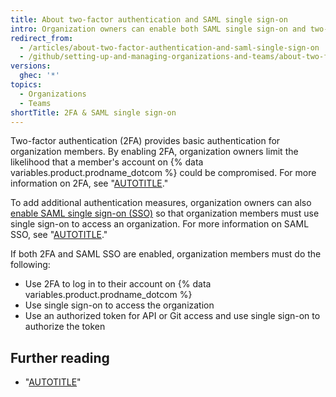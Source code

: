 ```yaml
---
title: About two-factor authentication and SAML single sign-on
intro: Organization owners can enable both SAML single sign-on and two-factor authentication to add additional authentication measures for their organization members.
redirect_from:
  - /articles/about-two-factor-authentication-and-saml-single-sign-on
  - /github/setting-up-and-managing-organizations-and-teams/about-two-factor-authentication-and-saml-single-sign-on
versions:
  ghec: '*'
topics:
  - Organizations
  - Teams
shortTitle: 2FA & SAML single sign-on
---
```


Two-factor authentication (2FA) provides basic authentication for organization members. By enabling 2FA, organization owners limit the likelihood that a member's account on {% data variables.product.prodname_dotcom %} could be compromised. For more information on 2FA, see "[AUTOTITLE](/authentication/securing-your-account-with-two-factor-authentication-2fa/about-two-factor-authentication)."

To add additional authentication measures, organization owners can also [enable SAML single sign-on (SSO)](/organizations/managing-saml-single-sign-on-for-your-organization/enabling-and-testing-saml-single-sign-on-for-your-organization) so that organization members must use single sign-on to access an organization. For more information on SAML SSO, see "[AUTOTITLE](/organizations/managing-saml-single-sign-on-for-your-organization/about-identity-and-access-management-with-saml-single-sign-on)."

If both 2FA and SAML SSO are enabled, organization members must do the following:
* Use 2FA to log in to their account on {% data variables.product.prodname_dotcom %}
* Use single sign-on to access the organization
* Use an authorized token for API or Git access and use single sign-on to authorize the token

## Further reading

* "[AUTOTITLE](/organizations/managing-saml-single-sign-on-for-your-organization/enforcing-saml-single-sign-on-for-your-organization)"
